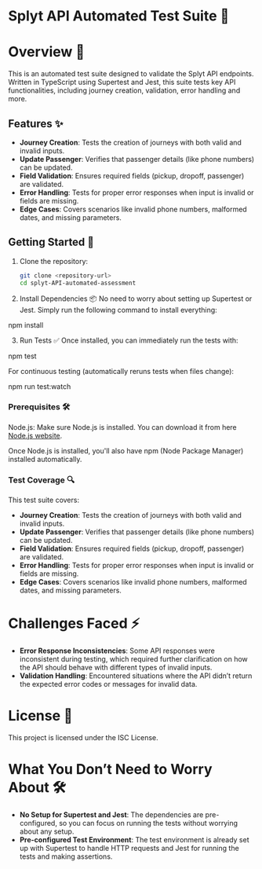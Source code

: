 # Splyt API Automated Test Suite 🚀

# Overview 📝

This is an automated test suite designed to validate the Splyt API endpoints. Written in TypeScript using Supertest and Jest, this suite tests key API functionalities, including journey creation, validation, error handling and more.

## Features ✨

- **Journey Creation**: Tests the creation of journeys with both valid and invalid inputs.
- **Update Passenger**: Verifies that passenger details (like phone numbers) can be updated.
- **Field Validation**: Ensures required fields (pickup, dropoff, passenger) are validated.
- **Error Handling**: Tests for proper error responses when input is invalid or fields are missing.
- **Edge Cases**: Covers scenarios like invalid phone numbers, malformed dates, and missing parameters.

## Getting Started 🚀

1. Clone the repository:

   ```bash
   git clone <repository-url>
   cd splyt-API-automated-assessment

   ```

2. Install Dependencies 📦
   No need to worry about setting up Supertest or Jest. Simply run the following command to install everything:

npm install

3. Run Tests ✅
   Once installed, you can immediately run the tests with:

npm test

For continuous testing (automatically reruns tests when files change):

npm run test:watch

### Prerequisites 🛠️

Node.js: Make sure Node.js is installed. You can download it from here [Node.js website](https://nodejs.org/).

Once Node.js is installed, you'll also have npm (Node Package Manager) installed automatically.

### Test Coverage 🔍

This test suite covers:

- **Journey Creation**: Tests the creation of journeys with both valid and invalid inputs.
- **Update Passenger**: Verifies that passenger details (like phone numbers) can be updated.
- **Field Validation**: Ensures required fields (pickup, dropoff, passenger) are validated.
- **Error Handling**: Tests for proper error responses when input is invalid or fields are missing.
- **Edge Cases**: Covers scenarios like invalid phone numbers, malformed dates, and missing parameters.

# Challenges Faced ⚡

- **Error Response Inconsistencies**: Some API responses were inconsistent during testing, which required further clarification on how the API should behave with different types of invalid inputs.
- **Validation Handling**: Encountered situations where the API didn’t return the expected error codes or messages for invalid data.

# License 📜

This project is licensed under the ISC License.

# What You Don’t Need to Worry About 🛠️

- **No Setup for Supertest and Jest**: The dependencies are pre-configured, so you can focus on running the tests without worrying about any setup.
- **Pre-configured Test Environment**: The test environment is already set up with Supertest to handle HTTP requests and Jest for running the tests and making assertions.
